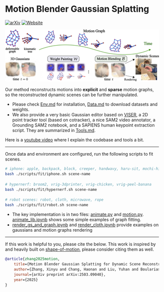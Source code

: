 # Motion Blender Gaussian Splatting

[![arXiv](https://img.shields.io/badge/arXiv-2503.09040-b31b1b.svg)](https://arxiv.org/abs/2503.09040) [![Website](https://img.shields.io/badge/Website_&_Demos-blue.svg)](https://mlzxy.github.io/mbgs)


![](assets/imgs/overview.png)

Our method reconstructs motions into **explicit** and **sparse** motion graphs, so the reconstructed dynamic scenes can be further manipulated.

- Please check [Env.md](Env.md) for installation, [Data.md](Data.md) to download datasets and weights. 
- We also provide a very basic Gaussian editor based on [VISER](https://viser.studio/main/), a 2D point tracker tool (based on cotracker), a nice SAM2 video annotator, a Grounding SAM2 notebook, and a SAPIENS human keypoint extraction script. They are summarized in [Tools.md](Tools.md). 

Here is a [youtube video](https://youtu.be/hsLUvXhTAuo) where I explain the codebase and tools a bit.


---

Once data and environment are configured, run the following scripts to fit scenes. 


```bash
# iphone: apple, backpack, block, creeper, handwavy, haru-sit, mochi-high-five, paper-windmill, pillow, spin, sriracha-tree, teddy
bash ./scripts/fit/iphone.sh scene-name

# hypernerf: broom2, vrig-3dprinter, vrig-chicken, vrig-peel-banana
bash ./scripts/fit/hypernerf.sh scene-name

# robot scenes: robot, cloth, microwave, rope
bash ./scripts/fit/robot.sh scene-name
```

- The key implementation is in two files: [animate.py](motionblender/lib/animate.py) and [motion.py](motionblender/lib/motion.py). [animate_lib.ipynb](scripts/notebooks/animate_lib.ipynb) shows some simple examples of graph fitting. 
- [render_gs_and_graph.ipynb](scripts/notebooks/render_gs_and_graph.ipynb) and [render_cloth.ipynb](scripts/notebooks/render_cloth.ipynb) provide examples on gaussians and motion graphs rendering

---

If this work is helpful to you, please cite the below. This work is inspired by and heavily built on [shape-of-motion](https://github.com/vye16/shape-of-motion), please consider citing them as well.

```bibtex
@article{zhang2025motion,
    title={Motion Blender Gaussian Splatting for Dynamic Scene Reconstruction},
    author={Zhang, Xinyu and Chang, Haonan and Liu, Yuhan and Boularias, Abdeslam},
    journal={arXiv preprint arXiv:2503.09040},
    year={2025}
}
```